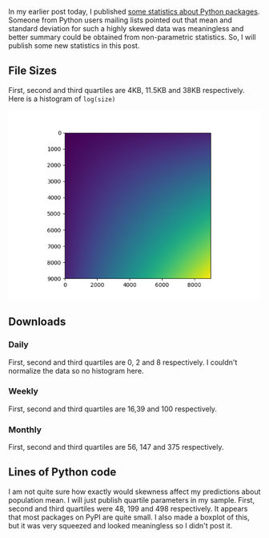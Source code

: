 <!-- 
.. description: Some additions to previously posted statistics about Python packages
.. date: 2013/10/18 23:43:48
.. title: Python package statistics - addition
.. slug: python-package-statistics-additions
-->


In my earlier post today, I published [some statistics about Python packages](python-package-statistics.html). Someone from
Python users mailing lists pointed out that mean and standard deviation for such a highly skewed data was meaningless and better
summary could be obtained from non-parametric statistics. So, I will publish some new statistics in this post. <!-- TEASER_END -->

## File Sizes

First, second and third quartiles are 4KB, 11.5KB and 38KB respectively. Here is a histogram of `log(size)`

![Python package size histogram](/images/figure_1.png)

## Downloads

### Daily

First, second and third quartiles are 0, 2 and 8 respectively. I couldn't normalize the data so no histogram here.
### Weekly

First, second and third quartiles are 16,39 and 100 respectively.

### Monthly

First, second and third quartiles are 56, 147 and 375 respectively.

## Lines of Python code

I am not quite sure how exactly would skewness affect my predictions about population mean. I will just
publish quartile parameters in my sample. First, second and third quartiles were 48, 199 and 498 respectively.
It appears that most packages on PyPI are quite small. I also made a boxplot of this, but it was very squeezed and looked
meaningless so I didn't post it. 


